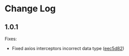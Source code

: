 # Change Log

## 1.0.1
Fixes: 
- Fixed axios interceptors incorrect data type ([eec5d82](https://github.com/gustavo-dev/csgoempire-api/commit/eec5d82cdba681784c5ef0ed5b216f1e538345c4))
